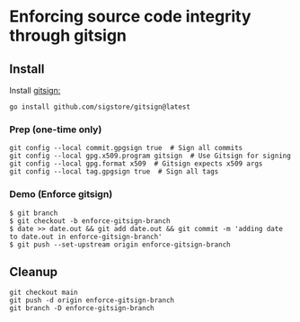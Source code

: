 # Enforcing source code integrity through gitsign

## Install

Install [gitsign:](https://github.com/sigstore/gitsign)
```
go install github.com/sigstore/gitsign@latest
```

### Prep (one-time only)
```
git config --local commit.gpgsign true  # Sign all commits
git config --local gpg.x509.program gitsign  # Use Gitsign for signing
git config --local gpg.format x509  # Gitsign expects x509 args
git config --local tag.gpgsign true  # Sign all tags
```

### Demo  (Enforce gitsign)
```
$ git branch
$ git checkout -b enforce-gitsign-branch
$ date >> date.out && git add date.out && git commit -m 'adding date to date.out in enforce-gitsign-branch'
$ git push --set-upstream origin enforce-gitsign-branch
```

## Cleanup

```
git checkout main
git push -d origin enforce-gitsign-branch
git branch -D enforce-gitsign-branch
```
